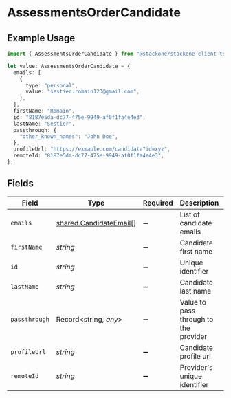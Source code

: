 # AssessmentsOrderCandidate

## Example Usage

```typescript
import { AssessmentsOrderCandidate } from "@stackone/stackone-client-ts/sdk/models/shared";

let value: AssessmentsOrderCandidate = {
  emails: [
    {
      type: "personal",
      value: "sestier.romain123@gmail.com",
    },
  ],
  firstName: "Romain",
  id: "8187e5da-dc77-475e-9949-af0f1fa4e4e3",
  lastName: "Sestier",
  passthrough: {
    "other_known_names": "John Doe",
  },
  profileUrl: "https://exmaple.com/candidate?id=xyz",
  remoteId: "8187e5da-dc77-475e-9949-af0f1fa4e4e3",
};
```

## Fields

| Field                                                                   | Type                                                                    | Required                                                                | Description                                                             | Example                                                                 |
| ----------------------------------------------------------------------- | ----------------------------------------------------------------------- | ----------------------------------------------------------------------- | ----------------------------------------------------------------------- | ----------------------------------------------------------------------- |
| `emails`                                                                | [shared.CandidateEmail](../../../sdk/models/shared/candidateemail.md)[] | :heavy_minus_sign:                                                      | List of candidate emails                                                |                                                                         |
| `firstName`                                                             | *string*                                                                | :heavy_minus_sign:                                                      | Candidate first name                                                    | Romain                                                                  |
| `id`                                                                    | *string*                                                                | :heavy_minus_sign:                                                      | Unique identifier                                                       | 8187e5da-dc77-475e-9949-af0f1fa4e4e3                                    |
| `lastName`                                                              | *string*                                                                | :heavy_minus_sign:                                                      | Candidate last name                                                     | Sestier                                                                 |
| `passthrough`                                                           | Record<string, *any*>                                                   | :heavy_minus_sign:                                                      | Value to pass through to the provider                                   | {<br/>"other_known_names": "John Doe"<br/>}                             |
| `profileUrl`                                                            | *string*                                                                | :heavy_minus_sign:                                                      | Candidate profile url                                                   | https://exmaple.com/candidate?id=xyz                                    |
| `remoteId`                                                              | *string*                                                                | :heavy_minus_sign:                                                      | Provider's unique identifier                                            | 8187e5da-dc77-475e-9949-af0f1fa4e4e3                                    |